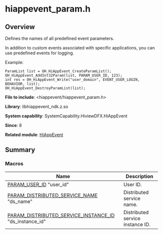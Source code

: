 # hiappevent_param.h


## Overview

Defines the names of all predefined event parameters.

In addition to custom events associated with specific applications, you can use predefined events for logging.

Example:

```
ParamList list = OH_HiAppEvent_CreateParamList();
OH_HiAppEvent_AddInt32Param(list, PARAM_USER_ID, 123);
int res = OH_HiAppEvent_Write("user_domain", EVENT_USER_LOGIN, BEHAVIOR, list);
OH_HiAppEvent_DestroyParamList(list);
```

**File to include**: <hiappevent/hiappevent_param.h>

**Library**: libhiappevent_ndk.z.so

**System capability**: SystemCapability.HiviewDFX.HiAppEvent

**Since**: 8

**Related module**: [HiAppEvent](_hi_app_event.md)


## Summary


### Macros

| Name| Description| 
| -------- | -------- |
| [PARAM_USER_ID](_hi_app_event.md#param_user_id)   "user_id" | User ID.| 
| [PARAM_DISTRIBUTED_SERVICE_NAME](_hi_app_event.md#param_distributed_service_name)   "ds_name" | Distributed service name.| 
| [PARAM_DISTRIBUTED_SERVICE_INSTANCE_ID](_hi_app_event.md#param_distributed_service_instance_id)   "ds_instance_id" | Distributed service instance ID.| 
